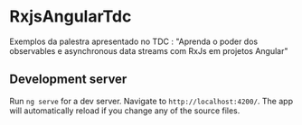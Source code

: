 # RxjsAngularTdc

Exemplos da palestra apresentado no TDC : "Aprenda o poder dos observables e asynchronous data streams com RxJs em projetos Angular"

## Development server

Run `ng serve` for a dev server. Navigate to `http://localhost:4200/`. The app will automatically reload if you change any of the source files.

